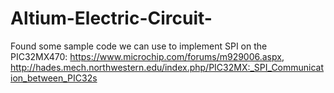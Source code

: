 # Altium-Electric-Circuit-

Found some sample code we can use to implement SPI on the PIC32MX470: https://www.microchip.com/forums/m929006.aspx, http://hades.mech.northwestern.edu/index.php/PIC32MX:_SPI_Communication_between_PIC32s


